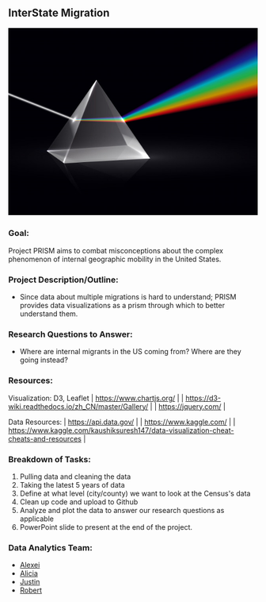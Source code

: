 ## InterState Migration 

![Prism](Images/prism.jpg)

### Goal:
Project PRISM aims to combat misconceptions about the complex phenomenon of internal geographic mobility in the United States.  

### Project Description/Outline:
* Since data about multiple migrations is hard to understand; PRISM provides data visualizations as a prism through which to better understand them.

### Research Questions to Answer:
* Where are internal migrants in the US coming from? Where are they going instead?

### Resources:

Visualization: D3, Leaflet
| https://www.chartjs.org/ | 
| https://d3-wiki.readthedocs.io/zh_CN/master/Gallery/ |
| https://jquery.com/ |

Data Resources: 
| https://api.data.gov/ |
| https://www.kaggle.com/ |
| https://www.kaggle.com/kaushiksuresh147/data-visualization-cheat-cheats-and-resources |

### Breakdown of Tasks:
1. Pulling data and cleaning the data 
2. Taking the latest 5 years of data
3. Define at what level (city/county) we want to look at the Census's data
4. Clean up code and upload to Github
5. Analyze and plot the data to answer our research questions as applicable
6. PowerPoint slide to present at the end of the project.

### Data Analytics Team:
* [Alexei](https://github.com/CaliFlowers)
* [Alicia](https://github.com/aliciasply)
* [Justin](https://github.com/jacance)
* [Robert](https://github.com/roborgain1)


